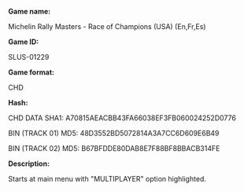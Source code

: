 **Game name:**

Michelin Rally Masters - Race of Champions (USA) (En,Fr,Es)

**Game ID:**

SLUS-01229

**Game format:**

CHD

**Hash:**

CHD DATA SHA1: A70815AEACBB43FA66038EF3FB060024252D0776

BIN (TRACK 01) MD5: 48D3552BD5072814A3A7CC6D609E6B49

BIN (TRACK 02) MD5: B67BFDDE80DAB8E7F88BF8BBACB314FE

**Description:**

Starts at main menu with "MULTIPLAYER" option highlighted.